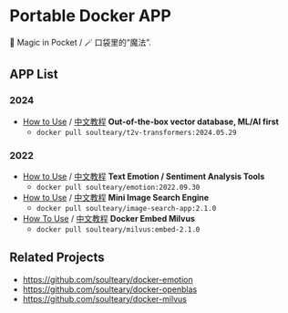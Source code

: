 # Portable Docker APP

🎩 Magic in Pocket / 🪄 口袋里的“魔法”.

## APP List

### 2024

- [How to Use](./weaviate) / [中文教程](#) **Out-of-the-box vector database, ML/AI first**
    - `docker pull soulteary/t2v-transformers:2024.05.29`

### 2022

- [How to Use](https://github.com/soulteary/docker-emotion) / [中文教程](https://soulteary.com/2022/09/30/nlp-text-sentiment-analysis-application-using-docker-and-huggingface.html) **Text Emotion / Sentiment Analysis Tools**
    - `docker pull soulteary/emotion:2022.09.30`
- [How to Use](./reverse-image-search/) / [中文教程](https://soulteary.com/2022/09/24/use-docker-and-milvus-to-quickly-build-a-local-lightweight-image-search-engine.html) **Mini Image Search Engine**
    - `docker pull soulteary/image-search-app:2.1.0`
- [How To Use](./milvus/) / [中文教程](https://soulteary.com/2022/09/17/the-docker-tool-image-of-the-entry-vector-database-milvus.html) **Docker Embed Milvus**
    - `docker pull soulteary/milvus:embed-2.1.0`

## Related Projects

- https://github.com/soulteary/docker-emotion
- https://github.com/soulteary/docker-openblas
- https://github.com/soulteary/docker-milvus
